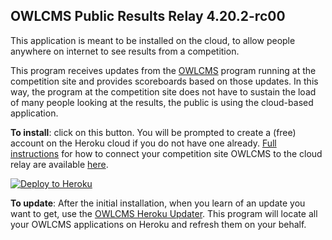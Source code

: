 ## OWLCMS Public Results Relay 4.20.2-rc00

This application is meant to be installed on the cloud, to allow people anywhere on internet to see results from a competition.  

This program receives updates from the [OWLCMS](https://jflamy.github.io/owlcms4/#/index) program running at the competition site and provides scoreboards based on those updates.  In this way, the program at the competition site does not have to sustain the load of many people looking at the results, the public is using the cloud-based application.

**To install**: click on this button.  You will be prompted to create a (free) account on the Heroku cloud if you do not have one already.  [Full instructions](https://$(RELEASE_USER).github.io/owlcms4$(RELEASE_SUFFIX)/#/Remote) for how to connect your competition site OWLCMS to the cloud relay are available [here](https://jflamy-dev.github.io/owlcms4-prerelease/#/Remote).

[![Deploy to Heroku](https://www.herokucdn.com/deploy/button.png)](https://heroku.com/deploy?template=https://github.com/$(RELEASE_USER)/publicresults-heroku$(RELEASE_SUFFIX)/tree/4.20.2-rc00)

**To update**: After the initial installation, when you learn of an update you want to get, use the [OWLCMS Heroku Updater](https://github.com/owlcms/owlcms4-heroku-updater).  This program will locate all your OWLCMS applications on Heroku and refresh them on your behalf.